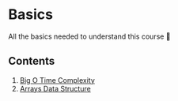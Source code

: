 # Basics

All the basics needed to understand this course 🥸

## Contents

1. [Big O Time Complexity](./01-Big-O-Time-Complexity/README.md)
2. [Arrays Data Structure](./02-arrays-data-structure/README.md)
